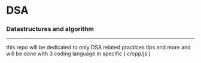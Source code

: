 # DSA
### Datastructures and algorithm
---
this repo will be dedicated to only DSA related practices tips and more and will be done with 3 coding language in specific ( c/cpp/js )
